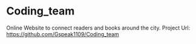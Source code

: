 # Coding_team
Online Website to connect readers and books around the city.
Project Url: https://github.com/Gspeak1109/Coding_team
